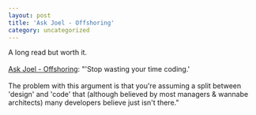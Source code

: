 ```yaml
---
layout: post
title: 'Ask Joel - Offshoring'
category: uncategorized
---
```


A long read but worth it.
<br />
<br /><a href="http://discuss.fogcreek.com/newyork/default.asp?cmd=show&amp;ixPost=2160&amp;ixReplies=17">Ask Joel - Offshoring</a>: "'Stop wasting your time coding.'
<br />
<br />The problem with this argument is that you're assuming a split between 'design' and 'code' that (although believed by most managers &amp; wannabe architects) many developers believe just isn't there."
